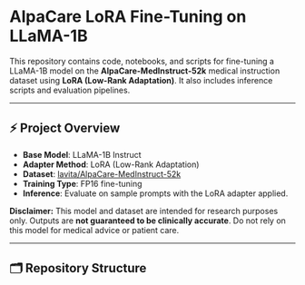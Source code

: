 # AlpaCare LoRA Fine-Tuning on LLaMA-1B

This repository contains code, notebooks, and scripts for fine-tuning a LLaMA-1B model on the **AlpaCare-MedInstruct-52k** medical instruction dataset using **LoRA (Low-Rank Adaptation)**. It also includes inference scripts and evaluation pipelines.

---

## ⚡ Project Overview

- **Base Model**: LLaMA-1B Instruct
- **Adapter Method**: LoRA (Low-Rank Adaptation)
- **Dataset**: [lavita/AlpaCare-MedInstruct-52k](https://huggingface.co/lavita/AlpaCare-MedInstruct-52k)
- **Training Type**: FP16 fine-tuning
- **Inference**: Evaluate on sample prompts with the LoRA adapter applied.

**Disclaimer:** This model and dataset are intended for research purposes only. Outputs are **not guaranteed to be clinically accurate**. Do not rely on this model for medical advice or patient care.

---

## 🗂 Repository Structure

